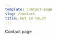 ```yaml
---
template: contact-page
slug: /contact
title: Get in touch
---
```


Contact page

<!-- Got a burning question regarding **JAMstack**, Need a new **Website**, or just anything in general. We are happy to talk.

Just send us a message using the form below or you can send us a DM on [Twitter](https://twitter.com/stackrole) -->